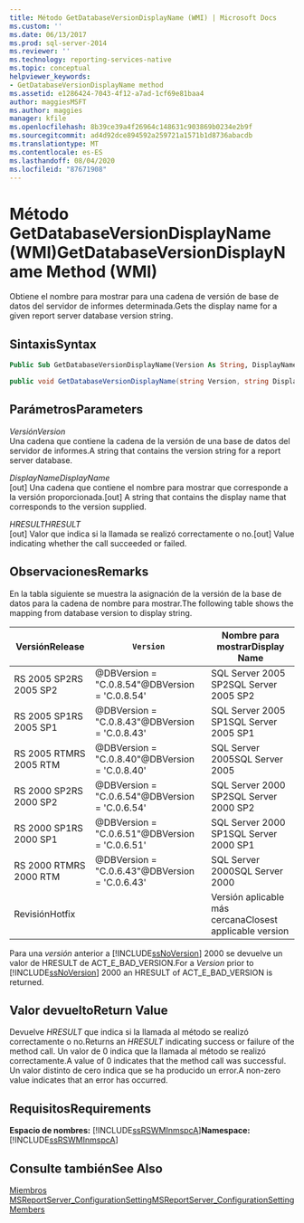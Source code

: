```yaml
---
title: Método GetDatabaseVersionDisplayName (WMI) | Microsoft Docs
ms.custom: ''
ms.date: 06/13/2017
ms.prod: sql-server-2014
ms.reviewer: ''
ms.technology: reporting-services-native
ms.topic: conceptual
helpviewer_keywords:
- GetDatabaseVersionDisplayName method
ms.assetid: e1286424-7043-4f12-a7ad-1cf69e81baa4
author: maggiesMSFT
ms.author: maggies
manager: kfile
ms.openlocfilehash: 8b39ce39a4f26964c148631c903869b0234e2b9f
ms.sourcegitcommit: ad4d92dce894592a259721a1571b1d8736abacdb
ms.translationtype: MT
ms.contentlocale: es-ES
ms.lasthandoff: 08/04/2020
ms.locfileid: "87671908"
---
```

# <a name="getdatabaseversiondisplayname-method-wmi"></a><span data-ttu-id="8167c-102">Método GetDatabaseVersionDisplayName (WMI)</span><span class="sxs-lookup"><span data-stu-id="8167c-102">GetDatabaseVersionDisplayName Method (WMI)</span></span>
  <span data-ttu-id="8167c-103">Obtiene el nombre para mostrar para una cadena de versión de base de datos del servidor de informes determinada.</span><span class="sxs-lookup"><span data-stu-id="8167c-103">Gets the display name for a given report server database version string.</span></span>  
  
## <a name="syntax"></a><span data-ttu-id="8167c-104">Sintaxis</span><span class="sxs-lookup"><span data-stu-id="8167c-104">Syntax</span></span>  
  
```vb  
Public Sub GetDatabaseVersionDisplayName(Version As String, DisplayName As String, ByRef HRESULT As Int32)  
```  
  
```csharp  
public void GetDatabaseVersionDisplayName(string Version, string DisplayName, out Int32 HRESULT);  
```  
  
## <a name="parameters"></a><span data-ttu-id="8167c-105">Parámetros</span><span class="sxs-lookup"><span data-stu-id="8167c-105">Parameters</span></span>  
 <span data-ttu-id="8167c-106">*Versión*</span><span class="sxs-lookup"><span data-stu-id="8167c-106">*Version*</span></span>  
 <span data-ttu-id="8167c-107">Una cadena que contiene la cadena de la versión de una base de datos del servidor de informes.</span><span class="sxs-lookup"><span data-stu-id="8167c-107">A string that contains the version string for a report server database.</span></span>  
  
 <span data-ttu-id="8167c-108">*DisplayName*</span><span class="sxs-lookup"><span data-stu-id="8167c-108">*DisplayName*</span></span>  
 <span data-ttu-id="8167c-109">[out] Una cadena que contiene el nombre para mostrar que corresponde a la versión proporcionada.</span><span class="sxs-lookup"><span data-stu-id="8167c-109">[out] A string that contains the display name that corresponds to the version supplied.</span></span>  
  
 <span data-ttu-id="8167c-110">*HRESULT*</span><span class="sxs-lookup"><span data-stu-id="8167c-110">*HRESULT*</span></span>  
 <span data-ttu-id="8167c-111">[out] Valor que indica si la llamada se realizó correctamente o no.</span><span class="sxs-lookup"><span data-stu-id="8167c-111">[out] Value indicating whether the call succeeded or failed.</span></span>  
  
## <a name="remarks"></a><span data-ttu-id="8167c-112">Observaciones</span><span class="sxs-lookup"><span data-stu-id="8167c-112">Remarks</span></span>  
 <span data-ttu-id="8167c-113">En la tabla siguiente se muestra la asignación de la versión de la base de datos para la cadena de nombre para mostrar.</span><span class="sxs-lookup"><span data-stu-id="8167c-113">The following table shows the mapping from database version to display string.</span></span>  
  
|<span data-ttu-id="8167c-114">**Versión**</span><span class="sxs-lookup"><span data-stu-id="8167c-114">**Release**</span></span>|`Version`|<span data-ttu-id="8167c-115">**Nombre para mostrar**</span><span class="sxs-lookup"><span data-stu-id="8167c-115">**Display Name**</span></span>|  
|-----------------|-----------------|----------------------|  
|<span data-ttu-id="8167c-116">RS 2005 SP2</span><span class="sxs-lookup"><span data-stu-id="8167c-116">RS 2005 SP2</span></span>|<span data-ttu-id="8167c-117">@DBVersion = "C.0.8.54"</span><span class="sxs-lookup"><span data-stu-id="8167c-117">@DBVersion = 'C.0.8.54'</span></span>|<span data-ttu-id="8167c-118">SQL Server 2005 SP2</span><span class="sxs-lookup"><span data-stu-id="8167c-118">SQL Server 2005 SP2</span></span>|  
|<span data-ttu-id="8167c-119">RS 2005 SP1</span><span class="sxs-lookup"><span data-stu-id="8167c-119">RS 2005 SP1</span></span>|<span data-ttu-id="8167c-120">@DBVersion = "C.0.8.43"</span><span class="sxs-lookup"><span data-stu-id="8167c-120">@DBVersion = 'C.0.8.43'</span></span>|<span data-ttu-id="8167c-121">SQL Server 2005 SP1</span><span class="sxs-lookup"><span data-stu-id="8167c-121">SQL Server 2005 SP1</span></span>|  
|<span data-ttu-id="8167c-122">RS 2005 RTM</span><span class="sxs-lookup"><span data-stu-id="8167c-122">RS 2005 RTM</span></span>|<span data-ttu-id="8167c-123">@DBVersion = "C.0.8.40"</span><span class="sxs-lookup"><span data-stu-id="8167c-123">@DBVersion = 'C.0.8.40'</span></span>|<span data-ttu-id="8167c-124">SQL Server 2005</span><span class="sxs-lookup"><span data-stu-id="8167c-124">SQL Server 2005</span></span>|  
|<span data-ttu-id="8167c-125">RS 2000 SP2</span><span class="sxs-lookup"><span data-stu-id="8167c-125">RS 2000 SP2</span></span>|<span data-ttu-id="8167c-126">@DBVersion = "C.0.6.54"</span><span class="sxs-lookup"><span data-stu-id="8167c-126">@DBVersion = 'C.0.6.54'</span></span>|<span data-ttu-id="8167c-127">SQL Server 2000 SP2</span><span class="sxs-lookup"><span data-stu-id="8167c-127">SQL Server 2000 SP2</span></span>|  
|<span data-ttu-id="8167c-128">RS 2000 SP1</span><span class="sxs-lookup"><span data-stu-id="8167c-128">RS 2000 SP1</span></span>|<span data-ttu-id="8167c-129">@DBVersion = "C.0.6.51"</span><span class="sxs-lookup"><span data-stu-id="8167c-129">@DBVersion = 'C.0.6.51'</span></span>|<span data-ttu-id="8167c-130">SQL Server 2000 SP1</span><span class="sxs-lookup"><span data-stu-id="8167c-130">SQL Server 2000 SP1</span></span>|  
|<span data-ttu-id="8167c-131">RS 2000 RTM</span><span class="sxs-lookup"><span data-stu-id="8167c-131">RS 2000 RTM</span></span>|<span data-ttu-id="8167c-132">@DBVersion = "C.0.6.43"</span><span class="sxs-lookup"><span data-stu-id="8167c-132">@DBVersion = 'C.0.6.43'</span></span>|<span data-ttu-id="8167c-133">SQL Server 2000</span><span class="sxs-lookup"><span data-stu-id="8167c-133">SQL Server 2000</span></span>|  
|<span data-ttu-id="8167c-134">Revisión</span><span class="sxs-lookup"><span data-stu-id="8167c-134">Hotfix</span></span>||<span data-ttu-id="8167c-135">Versión aplicable más cercana</span><span class="sxs-lookup"><span data-stu-id="8167c-135">Closest applicable version</span></span>|  
  
 <span data-ttu-id="8167c-136">Para una *versión* anterior a [!INCLUDE[ssNoVersion](../../includes/ssnoversion-md.md)] 2000 se devuelve un valor de HRESULT de ACT_E_BAD_VERSION.</span><span class="sxs-lookup"><span data-stu-id="8167c-136">For a *Version* prior to [!INCLUDE[ssNoVersion](../../includes/ssnoversion-md.md)] 2000 an HRESULT of ACT_E_BAD_VERSION is returned.</span></span>  
  
## <a name="return-value"></a><span data-ttu-id="8167c-137">Valor devuelto</span><span class="sxs-lookup"><span data-stu-id="8167c-137">Return Value</span></span>  
 <span data-ttu-id="8167c-138">Devuelve *HRESULT* que indica si la llamada al método se realizó correctamente o no.</span><span class="sxs-lookup"><span data-stu-id="8167c-138">Returns an *HRESULT* indicating success or failure of the method call.</span></span> <span data-ttu-id="8167c-139">Un valor de 0 indica que la llamada al método se realizó correctamente.</span><span class="sxs-lookup"><span data-stu-id="8167c-139">A value of 0 indicates that the method call was successful.</span></span> <span data-ttu-id="8167c-140">Un valor distinto de cero indica que se ha producido un error.</span><span class="sxs-lookup"><span data-stu-id="8167c-140">A non-zero value indicates that an error has occurred.</span></span>  
  
## <a name="requirements"></a><span data-ttu-id="8167c-141">Requisitos</span><span class="sxs-lookup"><span data-stu-id="8167c-141">Requirements</span></span>  
 <span data-ttu-id="8167c-142">**Espacio de nombres:** [!INCLUDE[ssRSWMInmspcA](../../includes/ssrswminmspca-md.md)]</span><span class="sxs-lookup"><span data-stu-id="8167c-142">**Namespace:** [!INCLUDE[ssRSWMInmspcA](../../includes/ssrswminmspca-md.md)]</span></span>  
  
## <a name="see-also"></a><span data-ttu-id="8167c-143">Consulte también</span><span class="sxs-lookup"><span data-stu-id="8167c-143">See Also</span></span>  
 [<span data-ttu-id="8167c-144">Miembros MSReportServer_ConfigurationSetting</span><span class="sxs-lookup"><span data-stu-id="8167c-144">MSReportServer_ConfigurationSetting Members</span></span>](msreportserver-configurationsetting-members.md)  
  
  
